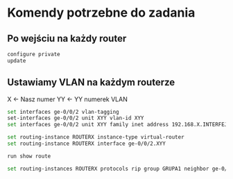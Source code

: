 # Komendy potrzebne do zadania

## Po wejściu na każdy router

```bash 
configure private
update
```

## Ustawiamy VLAN na każdym routerze

X  <- Nasz numer
YY <- YY numerek VLAN 
```bash
set interfaces ge-0/0/2 vlan-tagging
set-interfaces ge-0/0/2 unit XYY vlan-id XYY
set interfaces ge-0/0/2 unit XYY family inet address 192.168.X.INTERFEJS (np .9/30)

set routing-instance ROUTERX instance-type virtual-router
set routing-instance ROUTERX interface ge-0/0/2.XYY

run show route

set routing-instances ROUTERX protocols rip group GRUPA1 neighbor ge-0/0/1.X00
```